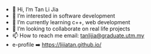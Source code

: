 - 👋 Hi, I’m Tan Li Jia
- 👀 I’m interested in software development
- 🌱 I’m currently learning c++, web development
- 💞️ I’m looking to collaborate on real life projects
- 📫 How to reach me email: tanlijia@graduate.utm.my
- e-profile ➡️ https://lijiatan.github.io/
